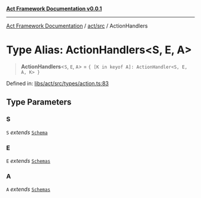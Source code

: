 [**Act Framework Documentation v0.0.1**](README.md)

***

[Act Framework Documentation](README.md) / [act/src](act.src.md) / ActionHandlers

# Type Alias: ActionHandlers\<S, E, A\>

> **ActionHandlers**\<`S`, `E`, `A`\> = `{ [K in keyof A]: ActionHandler<S, E, A, K> }`

Defined in: [libs/act/src/types/action.ts:83](https://github.com/Rotorsoft/act-root/blob/62fab56d51bbe483c1ba64b9cb3720e282a9a947/libs/act/src/types/action.ts#L83)

## Type Parameters

### S

`S` *extends* [`Schema`](act.src.TypeAlias.Schema.md)

### E

`E` *extends* [`Schemas`](act.src.TypeAlias.Schemas.md)

### A

`A` *extends* [`Schemas`](act.src.TypeAlias.Schemas.md)
